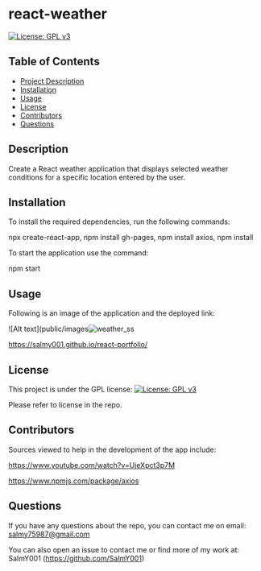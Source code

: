 # react-weather

[![License: GPL v3](https://img.shields.io/badge/License-GPLv3-blue.svg)](https://www.gnu.org/licenses/gpl-3.0)

## Table of Contents

- [Project Description](#Description)
- [Installation](#Installation)
- [Usage](#Usage)
- [License](#License)
- [Contributors](#Contributors)
- [Questions](#Questions)

## Description

Create a React weather application that displays selected weather conditions for a specific location entered by the user.

## Installation

To install the required dependencies, run the following commands:

npx create-react-app, npm install gh-pages, npm install axios, npm install

To start the application use the command:

npm start

## Usage

Following is an image of the application and the deployed link:

![Alt text](public/images![weather_ss](https://github.com/SalmY001/react-weather/assets/80605132/98286740-bbc9-42f8-ba15-6b6bcf226a71)

https://salmy001.github.io/react-portfolio/

## License

This project is under the GPL license:
[![License: GPL v3](https://img.shields.io/badge/License-GPLv3-blue.svg)](https://www.gnu.org/licenses/gpl-3.0)

Please refer to license in the repo.

## Contributors

Sources viewed to help in the development of the app include:

https://www.youtube.com/watch?v=UjeXpct3p7M

https://www.npmjs.com/package/axios


## Questions

If you have any questions about the repo, you can contact me on email: salmy75987@gmail.com

You can also open an issue to contact me or find more of my work at: SalmY001 (https://github.com/SalmY001)
